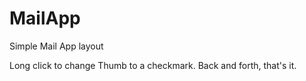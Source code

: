 # MailApp
 Simple Mail App layout

Long click to change Thumb to a checkmark. 
    Back and forth, that's it.
